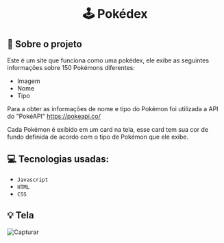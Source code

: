 
<h1 align="center">
  🕹 Pokédex
</h1>


## :rocket: Sobre o projeto

Este é um site que funciona como uma pokédex, ele exibe as seguintes informações sobre 150 Pokémons diferentes:
- Imagem
- Nome
- Tipo

Para a obter as informações de nome e tipo do Pokémon foi utilizada a API do "PokéAPI" https://pokeapi.co/

Cada Pokémon é exibido em um card na tela, esse card tem sua cor de fundo definida de acordo com o tipo de Pokémon que ele exibe.

## :computer: Tecnologias usadas:

- `Javascript`
- `HTML`
- `CSS`


## :bulb: Tela
![Capturar](https://user-images.githubusercontent.com/39597791/212412422-3673d860-d928-40cd-8c9c-df7c836f466b.PNG)
